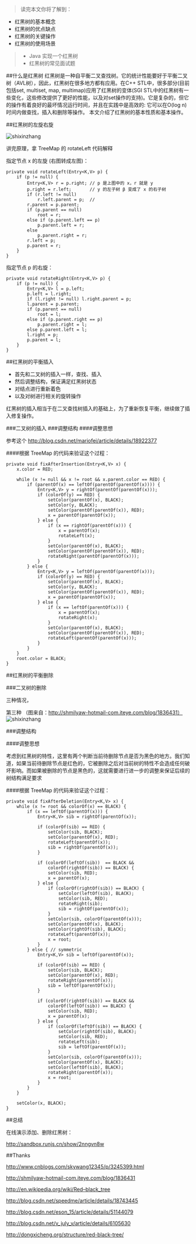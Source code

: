 
>读完本文你将了解到：
>
- 红黑树的基本概念
- 红黑树的优点缺点
- 红黑树的关键操作
- 红黑树的使用场景
>- Java 实现一个红黑树
>- 红黑树的常见面试题



##什么是红黑树
红黑树是一种自平衡二叉查找树。它的统计性能要好于平衡二叉树（AVL树），因此，红黑树在很多地方都有应用。在C++ STL中，很多部分(目前包括set, multiset, map, multimap)应用了红黑树的变体(SGI STL中的红黑树有一些变化，这些修改提供了更好的性能，以及对set操作的支持)。它是复杂的，但它的操作有着良好的最坏情况运行时间，并且在实践中是高效的: 它可以在O(log n)时间内做查找，插入和删除等操作。
本文介绍了红黑树的基本性质和基本操作。


##红黑树的左旋右旋

![shixinzhang](http://img.blog.csdn.net/20161122151257178)

讲完原理，拿 TreeMap 的 rotateLeft 代码解释

指定节点 x 的左旋 (右图转成左图)：

    private void rotateLeft(Entry<K,V> p) {
        if (p != null) {
            Entry<K,V> r = p.right;	// p 是上图中的 x，r 就是 y
            p.right = r.left;		// y 的左子树 β 变成了 x 的右子树
            if (r.left != null)			
                r.left.parent = p;	//
            r.parent = p.parent;
            if (p.parent == null)
                root = r;
            else if (p.parent.left == p)
                p.parent.left = r;
            else
                p.parent.right = r;
            r.left = p;
            p.parent = r;
        }
    }

指定节点 p 的右旋：

    private void rotateRight(Entry<K,V> p) {
        if (p != null) {
            Entry<K,V> l = p.left;
            p.left = l.right;
            if (l.right != null) l.right.parent = p;
            l.parent = p.parent;
            if (p.parent == null)
                root = l;
            else if (p.parent.right == p)
                p.parent.right = l;
            else p.parent.left = l;
            l.right = p;
            p.parent = l;
        }
    }


##红黑树的平衡插入

- 首先和二叉树的插入一样，查找、插入
- 然后调整结构，保证满足红黑树状态
 - 对结点进行重新着色
 - 以及对树进行相关的旋转操作

红黑树的插入相当于在二叉查找树插入的基础上，为了重新恢复平衡，继续做了插入修复操作。

###二叉树的插入
###调整结构
####调整思想

参考这个 http://blog.csdn.net/mariofei/article/details/18922377

####根据 TreeMap 的代码来验证这个过程：

    private void fixAfterInsertion(Entry<K,V> x) {
        x.color = RED;

        while (x != null && x != root && x.parent.color == RED) {
            if (parentOf(x) == leftOf(parentOf(parentOf(x)))) {
                Entry<K,V> y = rightOf(parentOf(parentOf(x)));
                if (colorOf(y) == RED) {
                    setColor(parentOf(x), BLACK);
                    setColor(y, BLACK);
                    setColor(parentOf(parentOf(x)), RED);
                    x = parentOf(parentOf(x));
                } else {
                    if (x == rightOf(parentOf(x))) {
                        x = parentOf(x);
                        rotateLeft(x);
                    }
                    setColor(parentOf(x), BLACK);
                    setColor(parentOf(parentOf(x)), RED);
                    rotateRight(parentOf(parentOf(x)));
                }
            } else {
                Entry<K,V> y = leftOf(parentOf(parentOf(x)));
                if (colorOf(y) == RED) {
                    setColor(parentOf(x), BLACK);
                    setColor(y, BLACK);
                    setColor(parentOf(parentOf(x)), RED);
                    x = parentOf(parentOf(x));
                } else {
                    if (x == leftOf(parentOf(x))) {
                        x = parentOf(x);
                        rotateRight(x);
                    }
                    setColor(parentOf(x), BLACK);
                    setColor(parentOf(parentOf(x)), RED);
                    rotateLeft(parentOf(parentOf(x)));
                }
            }
        }
        root.color = BLACK;
    }


##红黑树的平衡删除

###二叉树的删除

三种情况，

第三种
（图来自：http://shmilyaw-hotmail-com.iteye.com/blog/1836431）
![shixinzhang](http://img.blog.csdn.net/20161122161156641)

###调整结构

####调整思想

考虑到红黑树的特性，这里有两个判断当前待删除节点是否为黑色的地方。我们知道，如果当前待删除节点是红色的，它被删除之后对当前树的特性不会造成任何破坏影响。而如果被删除的节点是黑色的，这就需要进行进一步的调整来保证后续的树结构满足要求

####根据 TreeMap 的代码来验证这个过程：

    private void fixAfterDeletion(Entry<K,V> x) {
        while (x != root && colorOf(x) == BLACK) {
            if (x == leftOf(parentOf(x))) {
                Entry<K,V> sib = rightOf(parentOf(x));

                if (colorOf(sib) == RED) {
                    setColor(sib, BLACK);
                    setColor(parentOf(x), RED);
                    rotateLeft(parentOf(x));
                    sib = rightOf(parentOf(x));
                }

                if (colorOf(leftOf(sib))  == BLACK &&
                    colorOf(rightOf(sib)) == BLACK) {
                    setColor(sib, RED);
                    x = parentOf(x);
                } else {
                    if (colorOf(rightOf(sib)) == BLACK) {
                        setColor(leftOf(sib), BLACK);
                        setColor(sib, RED);
                        rotateRight(sib);
                        sib = rightOf(parentOf(x));
                    }
                    setColor(sib, colorOf(parentOf(x)));
                    setColor(parentOf(x), BLACK);
                    setColor(rightOf(sib), BLACK);
                    rotateLeft(parentOf(x));
                    x = root;
                }
            } else { // symmetric
                Entry<K,V> sib = leftOf(parentOf(x));

                if (colorOf(sib) == RED) {
                    setColor(sib, BLACK);
                    setColor(parentOf(x), RED);
                    rotateRight(parentOf(x));
                    sib = leftOf(parentOf(x));
                }

                if (colorOf(rightOf(sib)) == BLACK &&
                    colorOf(leftOf(sib)) == BLACK) {
                    setColor(sib, RED);
                    x = parentOf(x);
                } else {
                    if (colorOf(leftOf(sib)) == BLACK) {
                        setColor(rightOf(sib), BLACK);
                        setColor(sib, RED);
                        rotateLeft(sib);
                        sib = leftOf(parentOf(x));
                    }
                    setColor(sib, colorOf(parentOf(x)));
                    setColor(parentOf(x), BLACK);
                    setColor(leftOf(sib), BLACK);
                    rotateRight(parentOf(x));
                    x = root;
                }
            }
        }

        setColor(x, BLACK);
    }

##总结

在线演示添加、删除红黑树：

http://sandbox.runjs.cn/show/2nngvn8w

##Thanks

http://www.cnblogs.com/skywang12345/p/3245399.html

http://shmilyaw-hotmail-com.iteye.com/blog/1836431

http://en.wikipedia.org/wiki/Red–black_tree

http://blog.csdn.net/speedme/article/details/18743445

http://blog.csdn.net/eson_15/article/details/51144079

http://blog.csdn.net/v_july_v/article/details/6105630

http://dongxicheng.org/structure/red-black-tree/